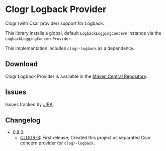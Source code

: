# Clogr Logback Provider

Clogr (with Csar provider) support for Logback.

This library installs a global, default `LogbackLoggingConcern` instance via the `LogbackLoggingConcernProvider`.

This implementation includes `clogr-logback` as a dependency.

## Download

Clogr Logback Provider is available in the [Maven Central Repository](https://search.maven.org/search?q=g:io.clogr%20AND%20a:clogr-logback-provider).

## Issues

Issues tracked by [JIRA](https://globalmentor.atlassian.net/projects/CLOGR).

## Changelog

- 0.8.0:
	* [CLOGR-3](https://globalmentor.atlassian.net/browse/CLOGR-3): First release; Created this project as separated Csar concern provider for `clogr-logback`.
